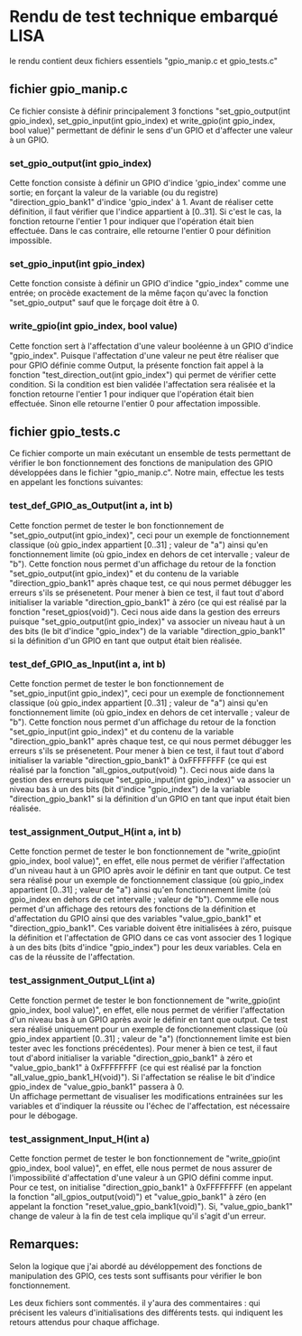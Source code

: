 #  Rendu de test technique embarqué LISA

le rendu contient deux fichiers essentiels "gpio_manip.c et gpio_tests.c"

## fichier gpio_manip.c

Ce fichier consiste à définir principalement 3 fonctions "set_gpio_output(int gpio_index), set_gpio_input(int gpio_index) et write_gpio(int gpio_index, bool value)" permettant de définir le sens d'un GPIO et d'affecter une valeur à un GPIO. 

### set_gpio_output(int gpio_index)

Cette fonction consiste à définir un GPIO d'indice 'gpio_index' comme une sortie; en forçant la valeur de la variable (ou du registre) "direction_gpio_bank1" d'indice 'gpio_index' à 1.
Avant de réaliser cette définition, il faut vérifier que l'indice appartient à [0..31].  Si c'est le cas, la fonction retourne l'entier 1 pour indiquer que l'opération était bien effectuée. Dans le cas contraire, elle retourne l'entier 0 pour définition impossible.  

### set_gpio_input(int gpio_index)
Cette fonction consiste à définir un GPIO d'indice "gpio_index" comme une entrée; on procède exactement de la même façon qu'avec la fonction "set_gpio_output" sauf que le forçage doit être à 0. 

### write_gpio(int gpio_index, bool value)

Cette fonction sert à l'affectation d'une valeur booléenne à un GPIO d'indice "gpio_index".
Puisque l'affectation d'une valeur ne peut être réaliser que pour GPIO définie comme Output, la présente fonction fait appel à la fonction "test_direction_out(int gpio_index") qui permet de vérifier cette condition. Si la condition est bien validée l'affectation sera réalisée et la fonction retourne l'entier 1 pour indiquer que l'opération était bien effectuée. Sinon elle retourne l'entier 0 pour affectation impossible.    

## fichier gpio_tests.c

Ce fichier comporte un main exécutant un ensemble de tests permettant de vérifier le bon fonctionnement des fonctions de manipulation des GPIO développées dans le fichier "gpio_manip.c".
Notre main, effectue les tests en appelant les fonctions suivantes: 

### test_def_GPIO_as_Output(int a, int b) 

Cette fonction permet de tester le bon fonctionnement de "set_gpio_output(int gpio_index)", ceci pour un exemple de fonctionnement classique (où gpio_index appartient [0..31] ; valeur de "a") ainsi qu'en fonctionnement limite (où gpio_index en dehors de cet intervalle ; valeur de "b"). 
Cette fonction nous permet d'un affichage du retour de la fonction "set_gpio_output(int gpio_index)" et du contenu de la variable "direction_gpio_bank1" après chaque test, ce qui nous permet débugger les erreurs s'ils se présenetent.
Pour mener à bien ce test, il faut tout d'abord initialiser la variable "direction_gpio_bank1" à zéro (ce qui est réalisé par la fonction "reset_gpios(void)"). Ceci nous aide dans la gestion des erreurs puisque "set_gpio_output(int gpio_index)" va associer un niveau haut à un des bits (le bit d'indice "gpio_index")  de la variable "direction_gpio_bank1" si la définition d'un GPIO en tant que output était bien réalisée.

### test_def_GPIO_as_Input(int a, int b)

Cette fonction permet de tester le bon fonctionnement de "set_gpio_input(int gpio_index)", ceci pour un exemple de fonctionnement classique (où gpio_index appartient [0..31] ; valeur de "a") ainsi qu'en fonctionnement limite (où gpio_index en dehors de cet intervalle ; valeur de "b"). 
Cette fonction nous permet d'un affichage du retour de la fonction "set_gpio_input(int gpio_index)" et du contenu de la variable "direction_gpio_bank1" après chaque test, ce qui nous permet débugger les erreurs s'ils se présenetent.
Pour mener à bien ce test, il faut tout d'abord initialiser la variable "direction_gpio_bank1" à  0xFFFFFFFF (ce qui est réalisé par la fonction "all_gpios_output(void) "). Ceci nous aide dans la gestion des erreurs puisque "set_gpio_input(int gpio_index)" va associer un niveau bas à un des bits (bit d'indice "gpio_index") de la variable "direction_gpio_bank1" si la définition d'un GPIO en tant que input était bien réalisée.

### test_assignment_Output_H(int a, int b)

Cette fonction permet de tester le bon fonctionnement de "write_gpio(int gpio_index, bool value)", en effet, elle nous permet de vérifier l'affectation d'un niveau haut à un GPIO après avoir le définir en tant que output. 
Ce test sera réalisé pour un exemple de fonctionnement classique (où gpio_index appartient [0..31] ; valeur de "a") ainsi qu'en fonctionnement limite (où gpio_index en dehors de cet intervalle ; valeur de "b"). Comme elle nous permet d'un affichage des retours des fonctions de la définition et d'affectation du GPIO ainsi que des variables "value_gpio_bank1" et "direction_gpio_bank1". Ces variable doivent être initialisées à zéro, puisque la définition et l'affectation de GPIO dans ce cas vont associer des 1 logique à un des bits (bits d'indice "gpio_index") pour les deux variables. Cela en cas de la réussite de l'affectation.   

### test_assignment_Output_L(int a)

Cette fonction permet de tester le bon fonctionnement de "write_gpio(int gpio_index, bool value)", en effet, elle nous permet de vérifier l'affectation d'un niveau bas à un GPIO après avoir le définir en tant que output. Ce test sera réalisé uniquement pour un exemple de fonctionnement classique (où gpio_index appartient [0..31] ; valeur de "a") (fonctionnement limite est bien tester avec les fonctions précédentes).
Pour mener à bien ce test, il faut tout d'abord initialiser la variable "direction_gpio_bank1" à zéro et "value_gpio_bank1" à 0xFFFFFFFF (ce qui est réalisé par la fonction "all_value_gpio_bank1_H(void)"). Si l'affectation se réalise  le bit d'indice gpio_index de "value_gpio_bank1" passera à 0.   
Un affichage permettant de visualiser les modifications entrainées sur les variables et d'indiquer la réussite ou l'échec de l'affectation, est nécessaire pour le débogage.  

### test_assignment_Input_H(int a)

Cette fonction permet de tester le bon fonctionnement de "write_gpio(int gpio_index, bool value)", en effet, elle nous permet de nous assurer de l'impossibilité d'affectation d'une valeur à un GPIO défini comme input.  
Pour ce test, on initialise "direction_gpio_bank1" à 0xFFFFFFFF (en appelant la fonction "all_gpios_output(void)") et "value_gpio_bank1" à zéro (en appelant la fonction "reset_value_gpio_bank1(void)"). Si, "value_gpio_bank1" change de valeur à la fin de test cela implique qu'il s'agit d'un erreur.

## Remarques:
Selon la logique que j'ai abordé au dévéloppement des fonctions de manipulation des GPIO, ces tests sont suffisants pour vérifier le bon fonctionnement. 

Les deux fichiers sont commentés. il y'aura des commentaires :
qui précisent les valeurs d'initialisations des différents tests.
qui indiquent les retours attendus pour chaque affichage.



